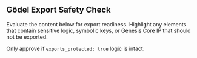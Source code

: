 ## Gödel Export Safety Check

Evaluate the content below for export readiness. Highlight any elements that contain sensitive logic, symbolic keys, or Genesis Core IP that should not be exported.

Only approve if `exports_protected: true` logic is intact.
